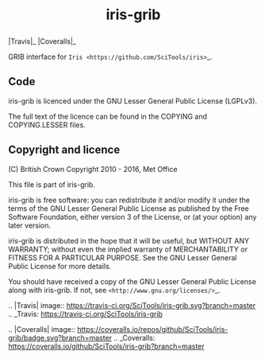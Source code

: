 <h1 style="margin: 1em; text-align: center;">
    iris-grib
</h1>

|Travis|_ |Coveralls|_

GRIB interface for `Iris <https://github.com/SciTools/iris>`_.

Code
----
iris-grib is licenced under the GNU Lesser General Public License (LGPLv3).

The full text of the licence can be found in the COPYING and COPYING.LESSER
files.

Copyright and licence
---------------------

\(C) British Crown Copyright 2010 - 2016, Met Office

This file is part of iris-grib.

iris-grib is free software: you can redistribute it and/or modify it under
the terms of the GNU Lesser General Public License as published by the
Free Software Foundation, either version 3 of the License, or
(at your option) any later version.

iris-grib is distributed in the hope that it will be useful,
but WITHOUT ANY WARRANTY; without even the implied warranty of
MERCHANTABILITY or FITNESS FOR A PARTICULAR PURPOSE.  See the
GNU Lesser General Public License for more details.

You should have received a copy of the GNU Lesser General Public License
along with iris-grib.  If not, see `<http://www.gnu.org/licenses/>`_.

.. |Travis| image:: https://travis-ci.org/SciTools/iris-grib.svg?branch=master
.. _Travis: https://travis-ci.org/SciTools/iris-grib

.. |Coveralls| image:: https://coveralls.io/repos/github/SciTools/iris-grib/badge.svg?branch=master
.. _Coveralls: https://coveralls.io/github/SciTools/iris-grib?branch=master 
